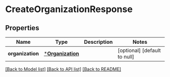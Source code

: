 # CreateOrganizationResponse

## Properties
Name | Type | Description | Notes
------------ | ------------- | ------------- | -------------
**organization** | [***Organization**](Organization.md) |  | [optional] [default to null]

[[Back to Model list]](../README.md#documentation-for-models) [[Back to API list]](../README.md#documentation-for-api-endpoints) [[Back to README]](../README.md)


